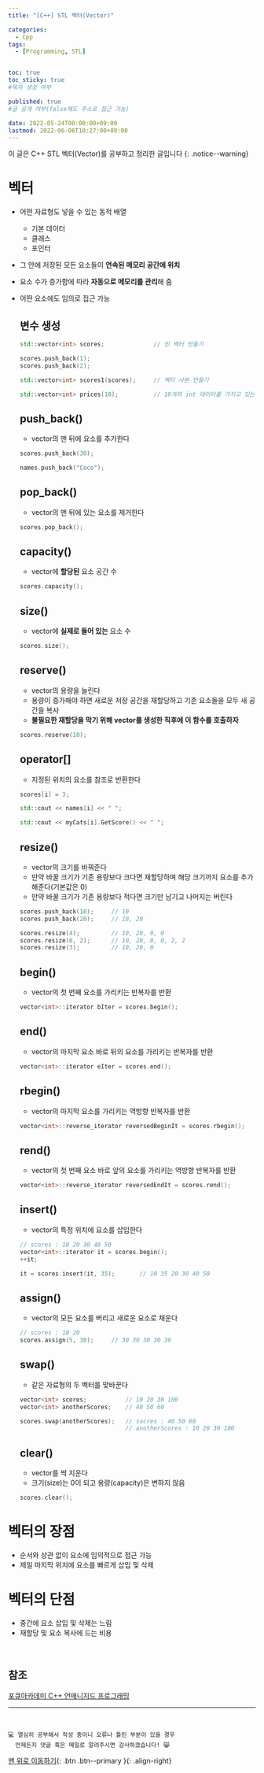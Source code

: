 ```yaml
---
title: "[C++] STL 벡터(Vector)" 

categories:
  - Cpp
tags:
  - [Programming, STL]


toc: true
toc_sticky: true
#목차 생성 여부

published: true
#글 공개 여부(false해도 주소로 접근 가능)

date: 2022-05-24T00:00:00+09:00
lastmod: 2022-06-06T10:27:00+09:00
---
```


이 글은 C++ STL 벡터(Vector)를 공부하고 정리한 글입니다
{: .notice--warning}

# 벡터
- 어떤 자료형도 넣을 수 있는 동적 배열
  - 기본 데이터
  - 클래스
  - 포인터
- 그 안에 저장된 모든 요소들이 **연속된 메모리 공간에 위치**
- 요소 수가 증가함에 따라 **자동으로 메모리를 관리**해 줌
- 어떤 요소에도 임의로 접근 가능

  ## 변수 생성
  ```cpp
  std::vector<int> scores;              // 빈 벡터 만들기
  
  scores.push_back(1);
  scores.push_back(2);

  std::vector<int> scores1(scores);     // 벡터 사본 만들기

  std::vector<int> prices(10);          // 10개의 int 데이터를 가지고 있는 벡터를 만든다(모든 요소의 값은 0)
  ```

  ## push_back()
  - vector의 맨 뒤에 요소를 추가한다
  
  ```cpp
  scores.push_back(30);

  names.push_back("Coco");
  ```
  
  ## pop_back()
  - vector의 맨 뒤에 있는 요소를 제거한다
  
  ```cpp
  scores.pop_back();
  ```
  
  ## capacity()
  - vector에 **할당된** 요소 공간 수
  
  ```cpp
  scores.capacity();
  ```
  
  ## size()
  - vector에 **실제로 들어 있는** 요소 수
  
  ```cpp
  scores.size();
  ```
  
  ## reserve()
  - vector의 용량을 늘린다
  - 용량이 증가해야 하면 새로운 저장 공간을 재할당하고 기존 요소들을 모두 새 공간을 복사
  - **불필요한 재할당을 막기 위해 vector를 생성한 직후에 이 함수를 호출하자**
  
  ```cpp
  scores.reserve(10);
  ```
  
  ## operator[]
  - 지정된 위치의 요소를 참조로 반환한다
  
  ```cpp
  scores[i] = 3;

  std::cout << names[i] << " ";

  std::cout << myCats[i].GetScore() << " ";
  ```
  
  ## resize()
  - vector의 크기를 바꿔준다
  - 만약 바꿀 크기가 기존 용량보다 크다면 재할당하며 해당 크기까지 요소를 추가해준다(기본값은 0)
  - 만약 바꿀 크기가 기존 용량보다 적다면 크기만 남기고 나머지는 버린다
  
  ```cpp
  scores.push_back(10);     // 10
  scores.push_back(20);     // 10, 20

  scores.resize(4);         // 10, 20, 0, 0
  scores.resize(6, 2);      // 10, 20, 0, 0, 2, 2
  scores.resize(3);         // 10, 20, 0
  ```

  ## begin()
  - vector의 첫 번째 요소를 가리키는 반복자를 반환
  
  ```cpp
  vector<int>::iterator bIter = scores.begin();
  ```

  ## end()
  - vector의 마지막 요소 바로 뒤의 요소를 가리키는 반복자를 반환
  
  ```cpp
  vector<int>::iterator eIter = scores.end();
  ```

  ## rbegin()
  - vector의 마지막 요소를 가리키는 역방향 반복자를 반환
  
  ```cpp
  vector<int>::reverse_iterator reversedBeginIt = scores.rbegin();
  ```
  
  ## rend()
  - vector의 첫 번째 요소 바로 앞의 요소를 가리키는 역방향 반복자를 반환
  
  ```cpp
  vector<int>::reverse_iterator reversedEndIt = scores.rend();
  ```
  
  ## insert()
  - vector의 특정 위치에 요소를 삽입한다
  
  ```cpp
  // scores : 10 20 30 40 50
  vector<int>::iterator it = scores.begin();
  ++it;

  it = scores.insert(it, 35);       // 10 35 20 30 40 50
  ```

  ## assign()
  - vector의 모든 요소를 버리고 새로운 요소로 채운다
  
  ```cpp
  // scores : 10 20
  scores.assign(5, 30);     // 30 30 30 30 30
  ```

  ## swap()
  - 같은 자료형의 두 벡터를 맞바꾼다
  
  ```cpp
  vector<int> scores;           // 10 20 30 100
  vector<int> anotherScores;    // 40 50 60

  scores.swap(anotherScores);   // socres : 40 50 60
                                // anotherScores : 10 20 30 100
  ```

  ## clear()
  - vector를 싹 지운다
  - 크기(size)는 0이 되고 용량(capacity)은 변하지 않음
  
  ```cpp
  scores.clear();
  ```

# 벡터의 장점
- 순서와 상관 없이 요소에 임의적으로 접근 가능
- 제일 마지막 위치에 요소를 빠르게 삽입 및 삭제

# 벡터의 단점
- 중간에 요소 삽입 및 삭제는 느림
- 재할당 및 요소 복사에 드는 비용

<br>

## 참조
[포큐아카데미 C++ 언매니지드 프로그래밍](https://pocu-ko.teachable.com/p/comp3200)

***
<br>

    💻 열심히 공부해서 작성 중이니 오류나 틀린 부분이 있을 경우 
      언제든지 댓글 혹은 메일로 알려주시면 감사하겠습니다! 😸

[맨 위로 이동하기](#){: .btn .btn--primary }{: .align-right}